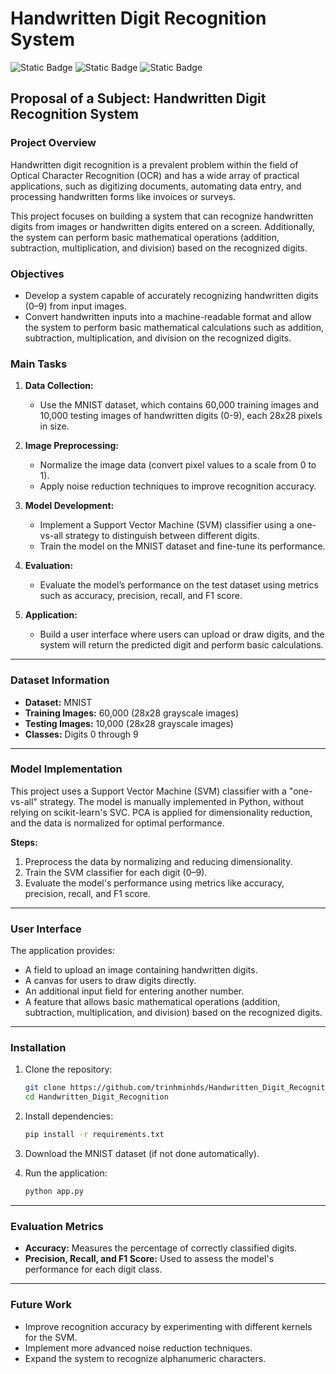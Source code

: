 
# Handwritten Digit Recognition System

![Static Badge](https://img.shields.io/badge/Python-3.11-grey?logo=python)
![Static Badge](https://img.shields.io/badge/SVM-grey?logo=svm)
![Static Badge](https://img.shields.io/badge/MNIST-grey?logo=mnist)

## Proposal of a Subject: Handwritten Digit Recognition System

### Project Overview

Handwritten digit recognition is a prevalent problem within the field of Optical Character Recognition (OCR) and has a wide array of practical applications, such as digitizing documents, automating data entry, and processing handwritten forms like invoices or surveys.

This project focuses on building a system that can recognize handwritten digits from images or handwritten digits entered on a screen. Additionally, the system can perform basic mathematical operations (addition, subtraction, multiplication, and division) based on the recognized digits.

### Objectives
- Develop a system capable of accurately recognizing handwritten digits (0–9) from input images.
- Convert handwritten inputs into a machine-readable format and allow the system to perform basic mathematical calculations such as addition, subtraction, multiplication, and division on the recognized digits.

### Main Tasks
1. **Data Collection:**
   - Use the MNIST dataset, which contains 60,000 training images and 10,000 testing images of handwritten digits (0-9), each 28x28 pixels in size.
   
2. **Image Preprocessing:**
   - Normalize the image data (convert pixel values to a scale from 0 to 1).
   - Apply noise reduction techniques to improve recognition accuracy.

3. **Model Development:**
   - Implement a Support Vector Machine (SVM) classifier using a one-vs-all strategy to distinguish between different digits.
   - Train the model on the MNIST dataset and fine-tune its performance.

4. **Evaluation:**
   - Evaluate the model’s performance on the test dataset using metrics such as accuracy, precision, recall, and F1 score.

5. **Application:**
   - Build a user interface where users can upload or draw digits, and the system will return the predicted digit and perform basic calculations.

---

### Dataset Information

- **Dataset:** MNIST
- **Training Images:** 60,000 (28x28 grayscale images)
- **Testing Images:** 10,000 (28x28 grayscale images)
- **Classes:** Digits 0 through 9

---

### Model Implementation

This project uses a Support Vector Machine (SVM) classifier with a "one-vs-all" strategy. The model is manually implemented in Python, without relying on scikit-learn's SVC. PCA is applied for dimensionality reduction, and the data is normalized for optimal performance.

**Steps:**
1. Preprocess the data by normalizing and reducing dimensionality.
2. Train the SVM classifier for each digit (0–9).
3. Evaluate the model's performance using metrics like accuracy, precision, recall, and F1 score.

---

### User Interface

The application provides:
- A field to upload an image containing handwritten digits.
- A canvas for users to draw digits directly.
- An additional input field for entering another number.
- A feature that allows basic mathematical operations (addition, subtraction, multiplication, and division) based on the recognized digits.

---

### Installation

1. Clone the repository:
   ```bash
   git clone https://github.com/trinhminhds/Handwritten_Digit_Recognition.git
   cd Handwritten_Digit_Recognition
   ```

2. Install dependencies:
   ```bash
   pip install -r requirements.txt
   ```

3. Download the MNIST dataset (if not done automatically).

4. Run the application:
   ```bash
   python app.py
   ```

---

### Evaluation Metrics

- **Accuracy:** Measures the percentage of correctly classified digits.
- **Precision, Recall, and F1 Score:** Used to assess the model's performance for each digit class.

---

### Future Work

- Improve recognition accuracy by experimenting with different kernels for the SVM.
- Implement more advanced noise reduction techniques.
- Expand the system to recognize alphanumeric characters.
